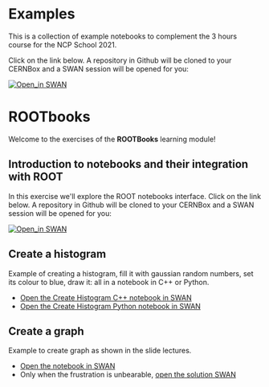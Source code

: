 # Examples

This is a collection of example notebooks to complement the 3 hours course for the NCP School 2021.

Click on the link below.
A repository in Github will be cloned to your CERNBox and a SWAN session will be opened for you:

[![Open_in SWAN](https://img.shields.io/badge/Open_in-SWAN-orange.svg)](https://cern.ch/swanserver/cgi-bin/go/?projurl=https://github.com/cernphsft/rootbinder.git)

# ROOTbooks
Welcome to the exercises of the **ROOTBooks** learning module!

## Introduction to notebooks and their integration with ROOT
In this exercise we'll explore the ROOT notebooks interface. Click on the link below.
A repository in Github will be cloned to your CERNBox and a SWAN session will be opened for you:

[![Open_in SWAN](https://img.shields.io/badge/Open_in-SWAN-orange.svg)](https://cern.ch/swanserver/cgi-bin/go/?projurl=https://github.com/cernphsft/rootbinder.git)

## Create a histogram
Example of creating a histogram, fill it with gaussian random numbers, set its colour to blue, draw it: all in a notebook in C++ or Python.

- [Open the Create Histogram C++ notebook in SWAN](https://cern.ch/swanserver/cgi-bin/go?projurl=https://raw.githubusercontent.com/root-project/training/master/NCPSchool2021/Examples/CreateAHistogramCpp.ipynb)
- [Open the Create Histogram Python notebook in SWAN](https://cern.ch/swanserver/cgi-bin/go?projurl=https://raw.githubusercontent.com/root-project/training/master/NCPSchool2021/Examples/CreateAHistogram.ipynb)


## Create a graph

Example to create graph as shown in the slide lectures.

- [Open the notebook in SWAN](https://cern.ch/swanserver/cgi-bin/go?projurl=https://raw.githubusercontent.com/root-project/training/master/BasicCourse/Exercises/ROOTBooks/graphDraw.ipynb)
- Only when the frustration is unbearable, [open the solution SWAN](https://cern.ch/swanserver/cgi-bin/go?projurl=https://raw.githubusercontent.com/root-project/training/master/NCPSchool2021/Examples/GraphDraw.ipynb)
